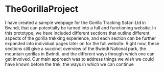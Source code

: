 # TheGorillaProject
I have created a sample webpage for the Gorilla Tracking Safari Ltd in Bwindi, that can potentially be turned into a full and functioning website. In this prototype, we have included different sections that outline different aspects of the gorilla trekking experience, and each section can be further expanded into individual pages later on for the full website. Right now, these sections still give a succinct overview of the Bwindi National park, the mountain gorillas in Bwindi, and the different ways through which one can get involved. Our main approach was to address things we wish we could have known before the trek, the ways in which we can continue
